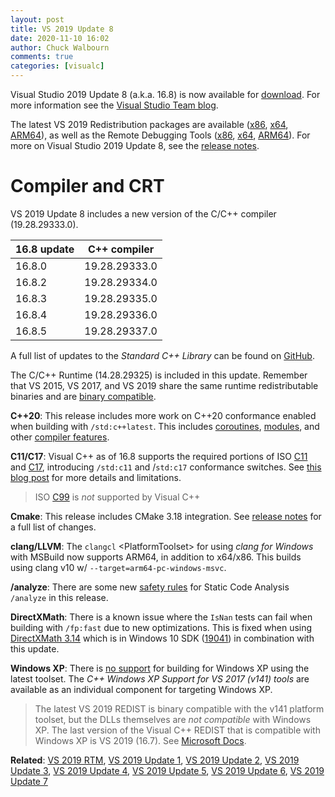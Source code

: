 ```yaml
---
layout: post
title: VS 2019 Update 8
date: 2020-11-10 16:02
author: Chuck Walbourn
comments: true
categories: [visualc]
---
```


Visual Studio 2019 Update 8 (a.k.a. 16.8) is now available for [download](https://visualstudio.microsoft.com/downloads/). For more information see the [Visual Studio Team blog](https://devblogs.microsoft.com/visualstudio/visual-studio-2019-v16-8/).
<!--more-->

The latest VS 2019 Redistribution packages are available ([x86](https://aka.ms/vs/16/release/VC_redist.x86.exe), [x64](https://aka.ms/vs/16/release/VC_redist.x64.exe), [ARM64](https://aka.ms/vs/16/release/VC_redist.arm64.exe)), as well as the Remote Debugging Tools ([x86](https://aka.ms/vs/16/release/RemoteTools.x86ret.enu.exe), [x64](https://aka.ms/vs/16/release/RemoteTools.amd64ret.enu.exe), [ARM64](https://aka.ms/vs/16/release/RemoteTools.arm64ret.enu.exe)). For more on Visual Studio 2019 Update 8, see the [release notes](https://docs.microsoft.com/en-us/visualstudio/releases/2019/release-notes).

<h1>Compiler and CRT</h1>

VS 2019 Update 8 includes a new version of the C/C++ compiler (19.28.29333.0).

16.8 update | C++ compiler
--|--
16.8.0 | 19.28.29333.0
16.8.2 | 19.28.29334.0
16.8.3 | 19.28.29335.0
16.8.4 | 19.28.29336.0
16.8.5 | 19.28.29337.0

A full list of updates to the *Standard C++ Library* can be found on [GitHub](https://github.com/microsoft/STL/wiki/Changelog#vs-2019-168).

The C/C++ Runtime (14.28.29325) is included in this update. Remember that VS 2015, VS 2017, and VS 2019 share the same runtime redistributable binaries and are [binary compatible](https://docs.microsoft.com/en-us/cpp/porting/binary-compat-2015-2017).

<strong>C++20</strong>: This release includes more work on C++20 conformance enabled when building with ``/std:c++latest``. This includes [coroutines](https://devblogs.microsoft.com/cppblog/c-coroutines-in-visual-studio-2019-version-16-8/), [modules](https://devblogs.microsoft.com/cppblog/standard-c20-modules-support-with-msvc-in-visual-studio-2019-version-16-8/), and other [compiler features](https://devblogs.microsoft.com/cppblog/c20-features-in-visual-studio-2019-versions-16-7-and-16-8/).

<strong>C11/C17</strong>: Visual C++ as of 16.8 supports the required portions of ISO [C11](https://en.wikipedia.org/wiki/C11_%28C_standard_revision%29) and [C17](https://en.wikipedia.org/wiki/C17_(C_standard_revision)), introducing ``/std:c11`` and /``std:c17`` conformance switches. See [this blog post](https://devblogs.microsoft.com/cppblog/c11-and-c17-standard-support-arriving-in-msvc/) for more details and limitations.

> ISO [C99](https://en.wikipedia.org/wiki/C99) is *not*  supported by Visual C++

<strong>Cmake</strong>: This release includes CMake 3.18 integration. See [release notes](https://cmake.org/cmake/help/v3.18/release/3.18.html) for a full list of changes.

<strong>clang/LLVM</strong>: The ``clangcl`` &lt;PlatformToolset&gt; for using *clang for Windows* with MSBuild now supports ARM64, in addition to x64/x86. This builds using clang v10 w/ ``--target=arm64-pc-windows-msvc``.

<strong>/analyze</strong>: There are some new [safety rules](https://devblogs.microsoft.com/cppblog/even-more-new-safety-rules-in-c-code-analysis/) for Static Code Analysis ``/analyze`` in this release.

<strong>DirectXMath</strong>: There is a known issue where the <code>IsNan</code> tests can fail when building with <code>/fp:fast</code> due to new optimizations. This is fixed when using [DirectXMath 3.14](https://walbourn.github.io/directxmath-3.14/) which is in Windows 10 SDK ([19041](https://walbourn.github.io/windows-10-may-2020-update-sdk/)) in combination with this update.

<strong>Windows XP</strong>: There is [no support](https://docs.microsoft.com/en-us/cpp/porting/features-deprecated-in-visual-studio?view=vs-2019) for building for Windows XP using the latest toolset. The *C++ Windows XP Support for VS 2017 (v141) tools* are available as an individual component for targeting Windows XP.

> The latest VS 2019 REDIST is binary compatible with the v141 platform toolset, but the DLLs themselves are *not compatible* with Windows XP. The last version of the Visual C++ REDIST that is compatible with Windows XP is VS 2019 (16.7). See [Microsoft Docs](https://docs.microsoft.com/en-us/cpp/build/configuring-programs-for-windows-xp).

<strong>Related</strong>: <a href="https://walbourn.github.io/visual-studio-2019/">VS 2019 RTM</a>, <a href="https://walbourn.github.io/vs-2019-update-1/">VS 2019 Update 1</a>, <a href="https://walbourn.github.io/vs-2019-update-2/">VS 2019 Update 2</a>, <a href="https://walbourn.github.io/vs-2019-update-3/">VS 2019 Update 3</a>, <a href="https://walbourn.github.io/vs-2019-update-4/">VS 2019 Update 4</a>, <a href="https://walbourn.github.io/vs-2019-update-5/">VS 2019 Update 5</a>, <a href="https://walbourn.github.io/vs-2019-update-6/">VS 2019 Update 6</a>, <a href="https://walbourn.github.io/vs-2019-update-7/">VS 2019 Update 7</a>
